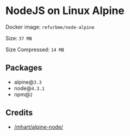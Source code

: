 # NodeJS on Linux Alpine

Docker image: `refurbme/node-alpine`

Size: `37 MB`

Size Compressed: `14 MB`

## Packages
 - alpine@`3.3`
 - node@`4.3.1`
 - npm@`2`

## Credits
 - [/mhart/alpine-node/](https://github.com/mhart/alpine-node/blob/master/Dockerfile)
